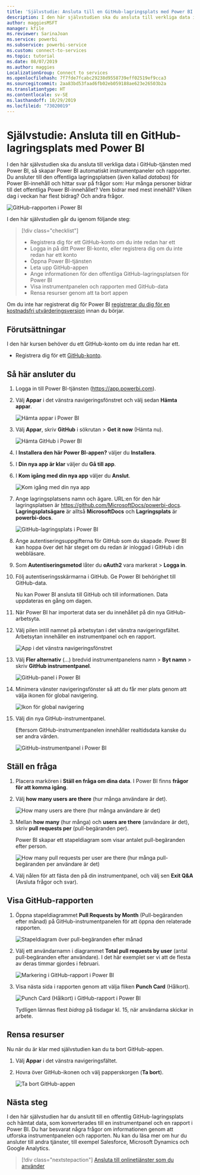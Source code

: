 ```yaml
---
title: 'Självstudie: Ansluta till en GitHub-lagringsplats med Power BI'
description: I den här självstudien ska du ansluta till verkliga data i GitHub-tjänsten med Power BI, så skapar Power BI automatiskt instrumentpaneler och rapporter.
author: maggiesMSFT
manager: kfile
ms.reviewer: SarinaJoan
ms.service: powerbi
ms.subservice: powerbi-service
ms.custom: connect-to-services
ms.topic: tutorial
ms.date: 08/07/2019
ms.author: maggies
LocalizationGroup: Connect to services
ms.openlocfilehash: 7f7fde7fcabc29238d9558739eff02519ef9cca3
ms.sourcegitcommit: 2aa83bd53faad6fb02eb059188ae623e26503b2a
ms.translationtype: HT
ms.contentlocale: sv-SE
ms.lasthandoff: 10/29/2019
ms.locfileid: "73020019"
---
```

# <a name="tutorial-connect-to-a-github-repo-with-power-bi"></a>Självstudie: Ansluta till en GitHub-lagringsplats med Power BI
I den här självstudien ska du ansluta till verkliga data i GitHub-tjänsten med Power BI, så skapar Power BI automatiskt instrumentpaneler och rapporter. Du ansluter till den offentliga lagringsplatsen (även kallad *databas*) för Power BI-innehåll och hittar svar på frågor som: Hur många personer bidrar till det offentliga Power BI-innehållet? Vem bidrar med mest innehåll? Vilken dag i veckan har flest bidrag? Och andra frågor. 

![GitHub-rapporten i Power BI](media/service-tutorial-connect-to-github/power-bi-github-app-tutorial-punch-card.png)

I den här självstudien går du igenom följande steg:

> [!div class="checklist"]
> * Registrera dig för ett GitHub-konto om du inte redan har ett 
> * Logga in på ditt Power BI-konto, eller registrera dig om du inte redan har ett konto
> * Öppna Power BI-tjänsten
> * Leta upp GitHub-appen
> * Ange informationen för den offentliga GitHub-lagringsplatsen för Power BI
> * Visa instrumentpanelen och rapporten med GitHub-data
> * Rensa resurser genom att ta bort appen

Om du inte har registrerat dig för Power BI [registrerar du dig för en kostnadsfri utvärderingsversion](https://app.powerbi.com/signupredirect?pbi_source=web) innan du börjar.

## <a name="prerequisites"></a>Förutsättningar

I den här kursen behöver du ett GitHub-konto om du inte redan har ett. 

- Registrera dig för ett [GitHub-konto](https://docs.microsoft.com/contribute/get-started-setup-github).


## <a name="how-to-connect"></a>Så här ansluter du
1. Logga in till Power BI-tjänsten (https://app.powerbi.com). 
2. Välj **Appar** i det vänstra navigeringsfönstret och välj sedan **Hämta appar**.
   
   ![Hämta appar i Power BI](media/service-tutorial-connect-to-github/power-bi-github-app-tutorial.png) 

3. Välj **Appar**, skriv **GitHub** i sökrutan > **Get it now** (Hämta nu).
   
   ![Hämta GitHub i Power BI](media/service-tutorial-connect-to-github/power-bi-github-app-tutorial-app-source.png) 

4. I **Installera den här Power BI-appen?** väljer du **Installera**.
5. I **Din nya app är klar** väljer du **Gå till app**.
6. I **Kom igång med din nya app** väljer du **Anslut**.

    ![Kom igång med din nya app](media/service-tutorial-connect-to-github/power-bi-new-app-connect-get-started.png)

7. Ange lagringsplatsens namn och ägare. URL:en för den här lagringsplatsen är https://github.com/MicrosoftDocs/powerbi-docs. **Lagringsplatsägare** är alltså **MicrosoftDocs** och **Lagringsplats** är **powerbi-docs**. 
   
    ![GitHub-lagringsplats i Power BI](media/service-tutorial-connect-to-github/power-bi-github-app-tutorial-connect.png)

5. Ange autentiseringsuppgifterna för GitHub som du skapade. Power BI kan hoppa över det här steget om du redan är inloggad i GitHub i din webbläsare. 

6. Som **Autentiseringsmetod** låter du **oAuth2** vara markerat \> **Logga in**.

7. Följ autentiseringsskärmarna i GitHub. Ge Power BI behörighet till GitHub-data.
   
   Nu kan Power BI ansluta till GitHub och till informationen.  Data uppdateras en gång om dagen.

8. När Power BI har importerat data ser du innehållet på din nya GitHub-arbetsyta. 
9. Välj pilen intill namnet på arbetsytan i det vänstra navigeringsfältet. Arbetsytan innehåller en instrumentpanel och en rapport. 

    ![App i det vänstra navigeringsfönstret](media/service-tutorial-connect-to-github/power-bi-github-app-tutorial-left-nav-expanded.png)

10. Välj **Fler alternativ** (...) bredvid instrumentpanelens namn > **Byt namn** > skriv **GitHub instrumentpanel**.
 
    ![GitHub-panel i Power BI](media/service-tutorial-connect-to-github/power-bi-github-app-tutorial-left-nav.png) 

8. Minimera vänster navigeringsfönster så att du får mer plats genom att välja ikonen för global navigering.

    ![Ikon för global navigering](media/service-tutorial-connect-to-github/power-bi-global-navigation-icon.png)

10. Välj din nya GitHub-instrumentpanel.
    
    Eftersom GitHub-instrumentpanelen innehåller realtidsdata kanske du ser andra värden.

    ![GitHub-instrumentpanel i Power BI](media/service-tutorial-connect-to-github/power-bi-github-app-tutorial-new-dashboard.png)

    

## <a name="ask-a-question"></a>Ställ en fråga

1. Placera markören i **Ställ en fråga om dina data**. I Power BI finns **frågor för att komma igång**. 

1. Välj **how many users are there** (hur många användare är det).
 
    ![How many users are there (hur många användare är det)](media/service-tutorial-connect-to-github/power-bi-github-app-tutorial-qna-how-many-users.png)

13. Mellan **how many** (hur många) och **users are there** (användare är det), skriv **pull requests per** (pull-begäranden per). 

     Power BI skapar ett stapeldiagram som visar antalet pull-begäranden efter person.

    ![How many pull requests per user are there (hur många pull-begäranden per användare är det)](media/service-tutorial-connect-to-github/power-bi-github-app-tutorial-qna-how-many-prs.png)


13. Välj nålen för att fästa den på din instrumentpanel, och välj sen **Exit Q&A** (Avsluta frågor och svar).

## <a name="view-the-github-report"></a>Visa GitHub-rapporten 

1. Öppna stapeldiagrammet **Pull Requests by Month** (Pull-begäranden efter månad) på GitHub-instrumentpanelen för att öppna den relaterade rapporten.

    ![Stapeldiagram över pull-begäranden efter månad](media/service-tutorial-connect-to-github/power-bi-github-app-tutorial-column-chart.png)

2. Välj ett användarnamn i diagrammet **Total pull requests by user** (antal pull-begäranden efter användare). I det här exemplet ser vi att de flesta av deras timmar gjordes i februari.

    ![Markering i GitHub-rapport i Power BI](media/service-tutorial-connect-to-github/power-bi-github-app-tutorial-cross-filter-total-prs.png)

3. Visa nästa sida i rapporten genom att välja fliken **Punch Card** (Hålkort). 
 
    ![Punch Card (Hålkort) i GitHub-rapport i Power BI](media/service-tutorial-connect-to-github/power-bi-github-app-tutorial-tues-3pm.png)

    Tydligen lämnas flest *bidrag* på tisdagar kl. 15, när användarna skickar in arbete.

## <a name="clean-up-resources"></a>Rensa resurser

Nu när du är klar med självstudien kan du ta bort GitHub-appen. 

1. Välj **Appar** i det vänstra navigeringsfältet.
2. Hovra över GitHub-ikonen och välj papperskorgen (**Ta bort**).

    ![Ta bort GitHub-appen](media/service-tutorial-connect-to-github/power-bi-github-app-tutorial-delete.png)

## <a name="next-steps"></a>Nästa steg

I den här självstudien har du anslutit till en offentlig GitHub-lagringsplats och hämtat data, som konverterades till en instrumentpanel och en rapport i Power BI. Du har besvarat några frågor om informationen genom att utforska instrumentpanelen och rapporten. Nu kan du läsa mer om hur du ansluter till andra tjänster, till exempel Salesforce, Microsoft Dynamics och Google Analytics. 
 
> [!div class="nextstepaction"]
> [Ansluta till onlinetjänster som du använder](service-connect-to-services.md)


